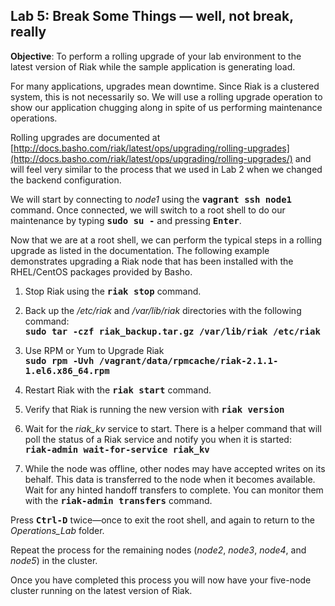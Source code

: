 Lab 5: Break Some Things — well, not break, really
-----
**Objective**: To perform a rolling upgrade of your lab environment to the latest version of Riak while the sample application is generating load.

For many applications, upgrades mean downtime.  Since Riak is a clustered system, this is not necessarily so.  We will use a rolling upgrade operation to show our application chugging along in spite of us performing maintenance operations.

Rolling upgrades are documented at [http://docs.basho.com/riak/latest/ops/upgrading/rolling-upgrades](http://docs.basho.com/riak/latest/ops/upgrading/rolling-upgrades/) and will feel very similar to the process that we used in Lab 2 when we changed the backend configuration.

We will start by connecting to *node1* using the **<span style="font-family:monospace">vagrant ssh node1</span>** command.  Once connected, we will switch to a root shell to do our maintenance by typing **<span style="font-family:monospace">sudo su -</span>** and pressing **<span style="font-family:monospace">Enter</span>**.

Now that we are at a root shell, we can perform the typical steps in a rolling upgrade as listed in the documentation.  The following example demonstrates upgrading a Riak node that has been installed with the RHEL/CentOS packages provided by Basho.

1. Stop Riak using the  **<span style="font-family:monospace">riak stop</span>** command.

2. Back up the  */etc/riak* and */var/lib/riak* directories  with the following command:  
    **<span style="font-family:monospace">sudo tar -czf riak_backup.tar.gz /var/lib/riak /etc/riak</span>**

3. Use RPM or Yum to Upgrade Riak  
     **<span style="font-family:monospace">sudo rpm -Uvh /vagrant/data/rpmcache/riak-2.1.1-1.el6.x86_64.rpm</span>**
4. Restart Riak with the **<span style="font-family:monospace">riak start</span>** command.
5. Verify that Riak is running the new version with **<span style="font-family:monospace">riak version<span>**  
6. Wait for the *riak\_kv* service to start.  There is a helper command that will poll the status of a Riak service and notify you when it is started:    
   **<span style="font-family:monospace">riak-admin wait-for-service riak\_kv</span>**

7. While the node was offline, other nodes may have accepted writes on its behalf. This data is transferred to the node when it becomes available.  Wait for any hinted handoff transfers to complete.  You can monitor them with the **<span style="font-family:monospace">riak-admin transfers</span>** command.    

Press **<span style="font-family:monospace">Ctrl-D</span>** twice—once to exit the root shell, and again to return to the *Operations_Lab* folder.

Repeat the process for the remaining nodes (*node2*, *node3*, *node4*, and *node5*) in the cluster.

Once you have completed this process you will now have your five-node cluster running on the latest version of Riak.
